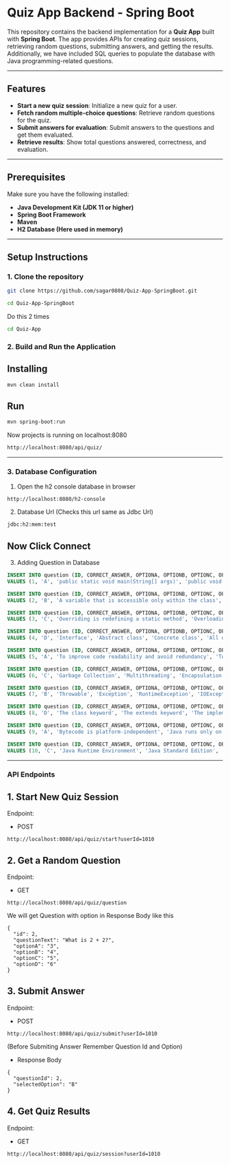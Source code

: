 # Quiz App Backend - Spring Boot

This repository contains the backend implementation for a **Quiz App** built with **Spring Boot**. The app provides APIs for creating quiz sessions, retrieving random questions, submitting answers, and getting the results. Additionally, we have included SQL queries to populate the database with Java programming-related questions.

---

## Features

- **Start a new quiz session**: Initialize a new quiz for a user.
- **Fetch random multiple-choice questions**: Retrieve random questions for the quiz.
- **Submit answers for evaluation**: Submit answers to the questions and get them evaluated.
- **Retrieve results**: Show total questions answered, correctness, and evaluation.

---

## Prerequisites

Make sure you have the following installed:

- **Java Development Kit (JDK 11 or higher)**
- **Spring Boot Framework**
- **Maven**
- **H2 Database (Here used in memory)**

---

## Setup Instructions

### 1. Clone the repository

```bash
git clone https://github.com/sagar0808/Quiz-App-SpringBoot.git
```
```bash
cd Quiz-App-SpringBoot
```

Do this 2 times
```bash
cd Quiz-App
```

### 2. Build and Run the Application

## Installing
```bash
mvn clean install
```

## Run
```bash
mvn spring-boot:run
```

Now projects is running on localhost:8080

```bash
http://localhost:8080/api/quiz/
```
---

### 3. Database Configuration

1. Open the h2 console database in browser

```brower
http://localhost:8080/h2-console
```

2. Database Url
(Checks this url same as Jdbc Url)
```bash
jdbc:h2:mem:test
```
## Now Click Connect 

3. Adding Question in Database

```sql
INSERT INTO question (ID, CORRECT_ANSWER, OPTIONA, OPTIONB, OPTIONC, OPTIOND, QUESTION_TEXT)
VALUES (1, 'A', 'public static void main(String[] args)', 'public void main(String args)', 'static public main(String[] args)', 'void main(String args[])', 'What is the correct method signature for the main method in Java?');

INSERT INTO question (ID, CORRECT_ANSWER, OPTIONA, OPTIONB, OPTIONC, OPTIOND, QUESTION_TEXT)
VALUES (2, 'B', 'A variable that is accessible only within the class', 'A variable that is shared among all instances of a class', 'A variable that is passed to methods as an argument', 'A variable declared without initialization', 'What is a static variable in Java?');

INSERT INTO question (ID, CORRECT_ANSWER, OPTIONA, OPTIONB, OPTIONC, OPTIOND, QUESTION_TEXT)
VALUES (3, 'C', 'Overriding is redefining a static method', 'Overloading occurs at runtime', 'Overloading means having multiple methods with the same name but different parameters', 'Overriding means creating a method with the same signature in a subclass', 'What is method overloading in Java?');

INSERT INTO question (ID, CORRECT_ANSWER, OPTIONA, OPTIONB, OPTIONC, OPTIOND, QUESTION_TEXT)
VALUES (4, 'D', 'Interface', 'Abstract class', 'Concrete class', 'All of the above', 'Which types of classes can implement interfaces in Java?');

INSERT INTO question (ID, CORRECT_ANSWER, OPTIONA, OPTIONB, OPTIONC, OPTIOND, QUESTION_TEXT)
VALUES (5, 'A', 'To improve code readability and avoid redundancy', 'To decrease code readability', 'To slow down runtime execution', 'To make Java less secure', 'Why is inheritance used in Java?');

INSERT INTO question (ID, CORRECT_ANSWER, OPTIONA, OPTIONB, OPTIONC, OPTIOND, QUESTION_TEXT)
VALUES (6, 'C', 'Garbage Collection', 'Multithreading', 'Encapsulation', 'Polymorphism', 'Which OOP concept is used to restrict access to certain parts of an object and only expose necessary information?');

INSERT INTO question (ID, CORRECT_ANSWER, OPTIONA, OPTIONB, OPTIONC, OPTIOND, QUESTION_TEXT)
VALUES (7, 'B', 'Throwable', 'Exception', 'RuntimeException', 'IOException', 'Which class in Java represents a checked exception?');

INSERT INTO question (ID, CORRECT_ANSWER, OPTIONA, OPTIONB, OPTIONC, OPTIOND, QUESTION_TEXT)
VALUES (8, 'D', 'The class keyword', 'The extends keyword', 'The implements keyword', 'The instanceof keyword', 'Which keyword is used to check whether an object is an instance of a particular class in Java?');

INSERT INTO question (ID, CORRECT_ANSWER, OPTIONA, OPTIONB, OPTIONC, OPTIOND, QUESTION_TEXT)
VALUES (9, 'A', 'Bytecode is platform-independent', 'Java runs only on Windows', 'Java compiles directly to machine code', 'Java cannot be used on mobile devices', 'Why is Java considered platform-independent?');

INSERT INTO question (ID, CORRECT_ANSWER, OPTIONA, OPTIONB, OPTIONC, OPTIOND, QUESTION_TEXT)
VALUES (10, 'C', 'Java Runtime Environment', 'Java Standard Edition', 'Java Development Kit', 'Java Enterprise Edition', 'Which Java tool is used to compile and run Java programs?');

```
---

### API Endpoints

## 1. Start New Quiz Session

Endpoint: 
- POST
```api
http://localhost:8080/api/quiz/start?userId=1010
```

## 2. Get a Random Question

Endpoint: 
- GET

```api
http://localhost:8080/api/quiz/question
```
We will get Question with option in Response Body like this
```
{
  "id": 2,
  "questionText": "What is 2 + 2?",
  "optionA": "3",
  "optionB": "4",
  "optionC": "5",
  "optionD": "6"
}
```


## 3. Submit Answer

Endpoint: 
- POST
```api
http://localhost:8080/api/quiz/submit?userId=1010
```

(Before Submiting Answer Remember Question Id and Option)

- Response Body

```response body
{
  "questionId": 2,
  "selectedOption": "B"
}
```

## 4. Get Quiz Results

Endpoint: 
- GET
```api
http://localhost:8080/api/quiz/session?userId=1010
```


